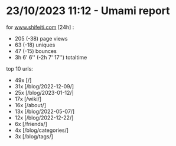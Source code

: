 # 23/10/2023 11:12 - Umami report
for www.shifeiti.com [24h] :

 - 205 (-38) page views
 - 63 (-18) uniques
 - 47 (-15) bounces
 - 3h 6' 6'' (-2h 7' 17'') totaltime


top 10 urls:
 - 49x [/]
 - 31x [/blog/2022-12-09/]
 - 25x [/blog/2023-01-12/]
 - 17x [/wiki/]
 - 16x [/about/]
 - 13x [/blog/2022-05-07/]
 - 12x [/blog/2022-12-22/]
 - 6x [/friends/]
 - 4x [/blog/categories/]
 - 3x [/blog/tags/]


